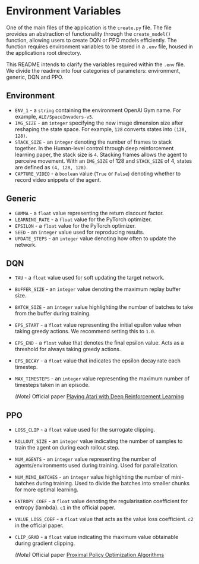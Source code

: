 # Environment Variables

One of the main files of the application is the `create.py` file. The file provides an abstraction of functionality through the `create_model()` function, allowing users to create DQN or PPO models efficiently. 
The function requires environment variables to be stored in a `.env` file, housed in the applications root directory.

This README intends to clarify the variables required within the `.env` file. We divide the readme into four categories of parameters: environment, generic, DQN and PPO.

## Environment

- `ENV_1` - a `string` containing the environment OpenAI Gym name. For example, `ALE/SpaceInvaders-v5`.
- `IMG_SIZE` - an `integer` specifying the new image dimension size after reshaping the state space. For example,
`128` converts states into `(128, 128)`.
- `STACK_SIZE` - an `integer` denoting the number of frames to stack together. In the Human-level control through deep reinforcement learning paper, the stack size is `4`. 
Stacking frames allows the agent to perceive movement. With an `IMG_SIZE` of 128 and `STACK_SIZE` of 4, states are defined as `(4, 128, 128)`.
- `CAPTURE_VIDEO` - a `boolean` value (`True` or `False`) denoting whether to record video snippets of the agent.

## Generic

- `GAMMA` - a `float` value representing the return discount factor.
- `LEARNING_RATE` - a `float` value for the PyTorch optimizer.
- `EPSILON` - a `float` value for the PyTorch optimizer.
- `SEED` - an `integer` value used for reproducing results.
- `UPDATE_STEPS` - an `integer` value denoting how often to update the network.

## DQN

- `TAU` - a `float` value used for soft updating the target network.
- `BUFFER_SIZE` - an `integer` value denoting the maximum replay buffer size.
- `BATCH_SIZE` - an `integer` value highlighting the number of batches to take from the buffer during training.
- `EPS_START` - a `float` value representing the initial epsilon value when taking greedy actions. We recommend setting this to `1.0`.
- `EPS_END` - a `float` value that denotes the final epsilon value. Acts as a threshold for always taking greedy actions.
- `EPS_DECAY` - a `float` value that indicates the epsilon decay rate each timestep.
- `MAX_TIMESTEPS` - an `integer` value representing the maximum number of timesteps taken in an episode.

  _(Note)_ Official paper [Playing Atari with Deep Reinforcement Learning](https://arxiv.org/pdf/1312.5602.pdf)

## PPO

- `LOSS_CLIP` - a `float` value used for the surrogate clipping.
- `ROLLOUT_SIZE` - an `integer` value indicating the number of samples to train the agent on during each rollout step. 
- `NUM_AGENTS` - an `integer` value representing the number of agents/environments used during training. Used for parallelization.
- `NUM_MINI_BATCHES` - an `integer` value highlighting the number of mini-batches during training. Used to divide the batches into smaller chunks for more optimal learning.
- `ENTROPY_COEF` - a `float` value denoting the regularisation coefficient for entropy (lambda). `c1` in the official paper.
- `VALUE_LOSS_COEF` - a `float` value that acts as the value loss coefficient. `c2` in the official paper.
- `CLIP_GRAD` - a `float` value indicating the maximum value obtainable during gradient clipping.

  _(Note)_ Official paper [Proximal Policy Optimization Algorithms](https://arxiv.org/pdf/1707.06347.pdf)